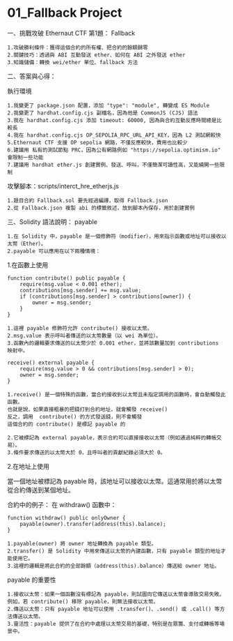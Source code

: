 # 01_Fallback Project

一、挑戰攻破 Ethernaut CTF 第1題： Fallback

```
1.攻破勝利條件：獲得這個合約的所有權、把合約的餘額歸零
2.關鍵技巧：透過與 ABI 互動發送 ether、如何在 ABI 之外發送 ether
3.知識儲備：轉換 wei/ether 單位、fallback 方法
```

二、答案與心得：

執行環境
```
1.我變更了 package.json 配置，添加 "type": "module", 轉變成 ES Module
2.我變更了 hardhat.config.cjs 副檔名，因為他是 CommonJS (CJS) 語法
3.我在 hardhat.config.cjs 添加 timeout: 60000, 因為與合約互動反應時間總是比較長
4.我在 hardhat.config.cjs OP_SEPOLIA_RPC_URL_API_KEY，因為 L2 測試網較快
5.Ethernaut CTF 支援 OP sepolia 網路，不僅反應較快，費用也比較少
6.建議用 私有的測試節點 PRC，因為公有網路例如 "https://sepolia.optimism.io" 會限制一些功能
7.建議用 hardhat ether.js 創建實例、發送、呼叫，不僅簡潔可讀性高，又能繞開一些限制
```

攻擊腳本：scripts/interct_hre_etherjs.js
```
1.題目合約 Fallback.sol 要先經過編譯，取得 Fallback.json
2.從 Fallback.json 複製 abi 的標籤敘述，放到腳本內保存，用於創建實例
```


三、Solidity 語法說明： payable

```
1.在 Solidity 中，payable 是一個修飾符（modifier），用來指示函數或地址可以接收以太幣（Ether）。
2.payable 可以應用在以下兩種情境：
```

1.在函數上使用

```solidity
function contribute() public payable {
    require(msg.value < 0.001 ether);
    contributions[msg.sender] += msg.value;
    if (contributions[msg.sender] > contributions[owner]) {
        owner = msg.sender;
    }
}
```

```
1.這裡 payable 修飾符允許 contribute() 接收以太幣。
2.msg.value 表示呼叫者傳送的以太幣數量（以 wei 為單位）。
3.函數內的邏輯要求傳送的以太幣少於 0.001 ether，並將該數量加到 contributions 映射中。
```

```solidity
receive() external payable {
    require(msg.value > 0 && contributions[msg.sender] > 0);
    owner = msg.sender;
}
```

```
1.receive() 是一個特殊的函數，當合約接收到以太幣且未指定調用的函數時，會自動觸發此函數。
也就是說，如果直接粗暴的把錢打到合約地址，就會觸發 receive()
反之，調用  contribute() 的方式發送錢，則不會觸發
這個合約的 contribute() 是標記 payable 的

2.它被標記為 external payable，表示合約可以直接接收以太幣（例如通過純粹的轉帳交易）。
3.條件要求傳送的以太幣大於 0，且呼叫者的貢獻紀錄必須大於 0。
```

2.在地址上使用

當一個地址被標記為 payable 時，該地址可以接收以太幣。這通常用於將以太幣從合約傳送到某個地址。

合約中的例子：
在 withdraw() 函數中：

```solidity
function withdraw() public onlyOwner {
    payable(owner).transfer(address(this).balance);
}
```

```
1.payable(owner) 將 owner 地址轉換為 payable 類型。
2.transfer() 是 Solidity 中用來傳送以太幣的內建函數，只有 payable 類型的地址才能使用它。
3.這裡的邏輯是將此合約的全部餘額（address(this).balance）傳送給 owner 地址。
```

payable 的重要性
```
1.接收以太幣：如果一個函數沒有標記為 payable，則試圖向它傳送以太幣會導致交易失敗。例如，若 contribute() 移除 payable，則無法接收以太幣。
2.傳送以太幣：只有 payable 地址可以使用 .transfer()、.send() 或 .call() 等方法傳送以太幣。
3.靈活性：payable 提供了在合約中處理以太幣交易的基礎，特別是在眾籌、支付或轉帳等場景中。
```